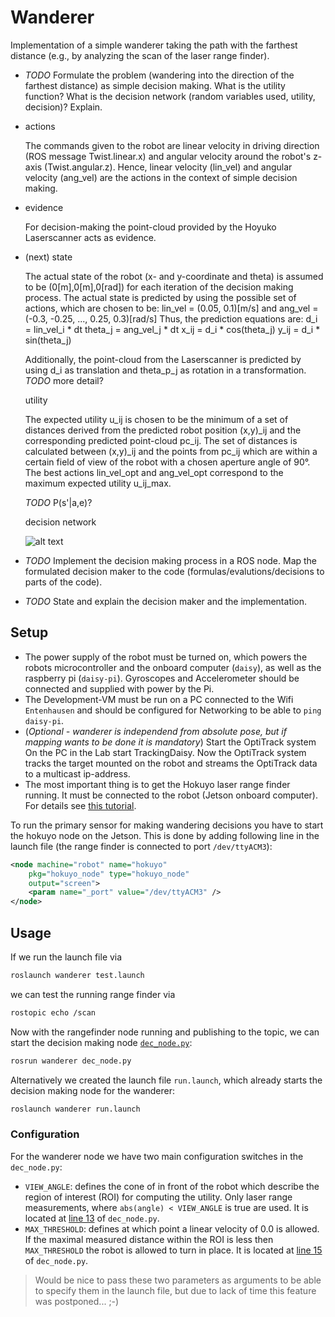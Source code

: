 Wanderer
========

Implementation of a simple wanderer taking the path with the farthest distance
(e.g., by analyzing the scan of the laser range finder).

* *TODO* Formulate the problem (wandering into the direction of the farthest
  distance) as simple decision making. What is the utility function? What is
  the decision network (random variables used, utility, decision)? Explain.
  
* actions
  
  The commands given to the robot are linear velocity in driving direction (ROS message Twist.linear.x) and angular velocity around the robot's z-axis (Twist.angular.z).
  Hence, linear velocity (lin_vel) and angular velocity (ang_vel) are the actions in the context of simple decision making. 
  
* evidence
  
  For decision-making the point-cloud provided by the Hoyuko Laserscanner acts as evidence.
  
* (next) state
  
  The actual state of the robot (x- and y-coordinate and theta) is assumed to be (0[m],0[m],0[rad]) for each iteration of the decision making process.
  The actual state is predicted by using the possible set of actions, which are chosen to be: 
  lin_vel = (0.05, 0.1)[m/s] and ang_vel = (-0.3, -0.25, ..., 0.25, 0.3)[rad/s]
  Thus, the prediction equations are:
  d_i = lin_vel_i * dt
  theta_j = ang_vel_j * dt
  x_ij = d_i * cos(theta_j)
  y_ij = d_i * sin(theta_j)
  
  Additionally, the point-cloud from the Laserscanner is predicted by using d_i as translation and theta_p_j as rotation in a transformation.
  *TODO* more detail?
  
  utility
  
  The expected utility u_ij is chosen to be the minimum of a set of distances derived from the predicted robot position (x,y)_ij and the corresponding predicted point-cloud pc_ij.
  The set of distances is calculated between (x,y)_ij and the points from pc_ij which are within a certain field of view of the robot with a chosen aperture angle of 90°.
  The best actions lin_vel_opt and ang_vel_opt correspond to the maximum expected utility u_ij_max.
  
  *TODO* P(s'|a,e)?
  
  decision network
  
  ![alt text](link)
  
* *TODO* Implement the decision making process in a ROS node. Map the
  formulated decision maker to the code (formulas/evalutions/decisions to parts
  of the code).
* *TODO* State and explain the decision maker and the implementation.

Setup
-----

* The power supply of the robot must be turned on, which powers the robots microcontroller and the onboard computer (`daisy`), 
as well as the raspberry pi (`daisy-pi`). Gyroscopes and Accelerometer should be connected and supplied with power by the Pi.
* The Development-VM must be run on a PC connected to the Wifi `Entenhausen` and should be configured for Networking to be able to `ping daisy-pi`.
* (*Optional - wanderer is independend from absolute pose, but if mapping wants to be done it is mandatory*) Start the OptiTrack system On the PC in the Lab start TrackingDaisy. Now the OptiTrack system tracks the target mounted on the robot and streams the OptiTrack data to a multicast ip-address.
* The most important thing is to get the Hokuyo laser range finder running. It must be connected to the robot (Jetson onboard computer). For details see [this tutorial](https://tuw-cpsg.github.io/tutorials/hokuyo-urg-04lx/).

To run the primary sensor for making wandering decisions you have to start the hokuyo node on the Jetson. This is done by adding following line in the launch file (the range finder is connected to port `/dev/ttyACM3`):

```xml
<node machine="robot" name="hokuyo"
	pkg="hokuyo_node" type="hokuyo_node"
	output="screen">
    <param name="_port" value="/dev/ttyACM3" />
</node>
```

Usage
-----

If we run the launch file via

```bash
roslaunch wanderer test.launch
```

we can test the running range finder via

```bash
rostopic echo /scan
```

Now with the rangefinder node running and publishing to the topic, we can start the decision making node [`dec_node.py`](scripts/dec_node.py):

```bash
rosrun wanderer dec_node.py
```

Alternatively we created the launch file `run.launch`, which already starts the decision making node for the wanderer:

```bash
roslaunch wanderer run.launch
```

### Configuration

For the wanderer node we have two main configuration switches in the `dec_node.py`:
* `VIEW_ANGLE`: defines the cone of in front of the robot which describe the region of interest (ROI) for computing the utility. Only laser range measurements, where `abs(angle) < VIEW_ANGLE` is true are used. It is located at [line 13](https://github.com/tomas-thalmann/demos_ros/blob/089596d08b1fa8fe96442fde11d6d2d5779b42dc/wanderer/scripts/dec_node.py#L13) of `dec_node.py`.
* `MAX_THRESHOLD`: defines at which point a linear velocity of 0.0 is allowed. If the maximal measured distance within the ROI is less then `MAX_THRESHOLD` the robot is allowed to turn in place. It is located at [line 15](https://github.com/tomas-thalmann/demos_ros/blob/089596d08b1fa8fe96442fde11d6d2d5779b42dc/wanderer/scripts/dec_node.py#L15) of `dec_node.py`.

> Would be nice to pass these two parameters as arguments to be able to specify them in the launch file, but due to lack of time this feature was postponed... ;-)

